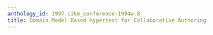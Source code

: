 ```yaml
---
anthology_id: 1997.cikm_conference-1994w.8
title: Domain Model Based Hypertext for Collaborative Authoring
---
```

